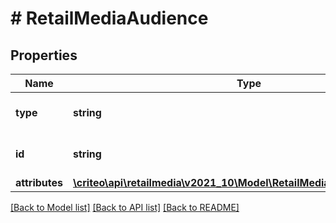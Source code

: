# # RetailMediaAudience

## Properties

Name | Type | Description | Notes
------------ | ------------- | ------------- | -------------
**type** | **string** | the name of the entity type |
**id** | **string** | Unique ID of this audience. |
**attributes** | [**\criteo\api\retailmedia\v2021_10\Model\RetailMediaAudienceAttributes**](RetailMediaAudienceAttributes.md) |  |

[[Back to Model list]](../../README.md#models) [[Back to API list]](../../README.md#endpoints) [[Back to README]](../../README.md)
